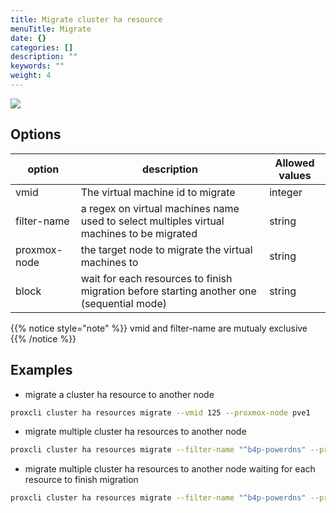 ```yaml
---
title: Migrate cluster ha resource
menuTitle: Migrate
date: {}
categories: []
description: ""
keywords: ""
weight: 4
---
```


![](/images/proxcli_cluster_ha_resources_migrate_help.png)

## Options

|option|description|Allowed values|
|---|---|---|
|vmid|The virtual machine id to migrate|integer|
|filter-name|a regex on virtual machines name used to select multiples virtual machines to be migrated|string|
|proxmox-node|the target node to migrate the virtual machines to|string|
|block|wait for each resources to finish migration before starting another one (sequential mode)|string|

{{% notice style="note" %}}
vmid and filter-name are mutualy exclusive
{{% /notice %}}

## Examples

- migrate a cluster ha resource to another node

```bash 
proxcli cluster ha resources migrate --vmid 125 --proxmox-node pve1
```

- migrate multiple cluster ha resources to another node

```bash
proxcli cluster ha resources migrate --filter-name "^b4p-powerdns" --proxmox-node pve1
```
- migrate multiple cluster ha resources to another node waiting for each resource to finish migration

```bash
proxcli cluster ha resources migrate --filter-name "^b4p-powerdns" --proxmox-node pve1 --block
```